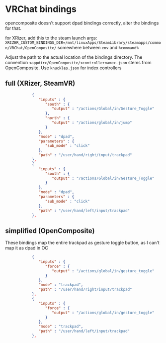 # VRChat bindings
opencomposite doesn't support dpad bindings correctly, alter the bindings for that.

for XRizer, add this to the steam launch args: `XRIZER_CUSTOM_BINDINGS_DIR=/mnt/linuxApps/SteamLibrary/steamapps/common/VRChat/OpenComposite/`
somewhere between `env` and `%command%`

Adjust the path to the actual location of the bindings directory.
The convention `<appdir>/OpenComposite/<controllername>.json` stems from OpenComposite. 
Use `knuckles.json` for index controllers

## full (XRizer, SteamVR)
```json
            {
               "inputs" : {
                  "south" : {
                     "output" : "/actions/Global/in/Gesture_Toggle"
                  },
                  "north" : {
                     "output" : "/actions/global/in/jump"
                  }
               },
               "mode" : "dpad",
               "parameters" : {
                  "sub_mode" : "click"
               },
               "path" : "/user/hand/right/input/trackpad"
            },
            {
               "inputs" : {
                  "south" : {
                     "output" : "/actions/Global/in/Gesture_Toggle"
                  }
               },
               "mode" : "dpad",
               "parameters" : {
                  "sub_mode" : "click"
               },
               "path" : "/user/hand/left/input/trackpad"
            },
```

## simplified (OpenComposite)
These bindings map the entire trackpad as gesture toggle button, as I can't map it as dpad in OC
```json
            {
               "inputs" : {
                  "force" : {
                     "output" : "/actions/global/in/gesture_toggle"
                  }
               },
               "mode" : "trackpad",
               "path" : "/user/hand/right/input/trackpad"
            },
            {
               "inputs" : {
                  "force" : {
                     "output" : "/actions/global/in/gesture_toggle"
                  }
               },
               "mode" : "trackpad",
               "path" : "/user/hand/left/input/trackpad"
            },
```
